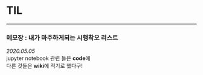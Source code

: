 # TIL   
---
### 메모장 : 내가 마주하게되는 시행착오 리스트


*2020.05.05*    
jupyter notebook 관련 들은 <b>code</b>에  
다른 것들은 <b>wiki</b>에 적기로 했다구!  
